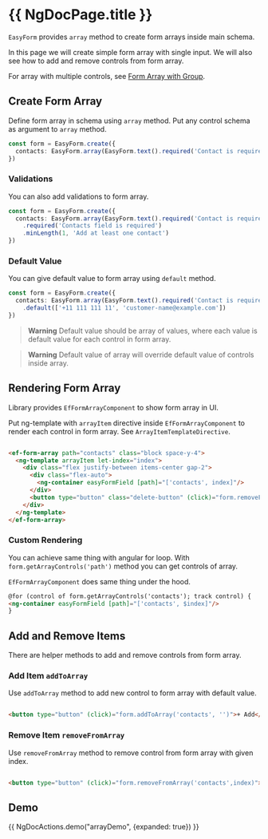 # {{ NgDocPage.title }}

`EasyForm` provides `array` method to create form arrays inside main schema.

In this page we will create simple form array with single input.
We will also see how to add and remove controls from form array.

For array with multiple controls, see [Form Array with Group](/docs/advanced-controls/form-array-with-group).

## Create Form Array

Define form array in schema using `array` method.
Put any control schema as argument to `array` method.

```typescript
const form = EasyForm.create({
  contacts: EasyForm.array(EasyForm.text().required('Contact is required'))
})
```

### Validations

You can also add validations to form array.

```typescript
const form = EasyForm.create({
  contacts: EasyForm.array(EasyForm.text().required('Contact is required'))
    .required('Contacts field is required')
    .minLength(1, 'Add at least one contact')
})
```

### Default Value

You can give default value to form array using `default` method.

```typescript
const form = EasyForm.create({
  contacts: EasyForm.array(EasyForm.text().required('Contact is required'))
    .default(['+11 111 111 11', 'customer-name@example.com'])
})
```

> **Warning** Default value should be array of values, where each value is default value for each control in form array.

> **Warning** Default value of array will override default value of controls inside array.

## Rendering Form Array

Library provides `EfFormArrayComponent` to show form array in UI.

Put ng-template with `arrayItem` directive inside `EfFormArrayComponent` to render each control in form array. See `ArrayItemTemplateDirective`.

```html

<ef-form-array path="contacts" class="block space-y-4">
  <ng-template arrayItem let-index="index">
    <div class="flex justify-between items-center gap-2">
      <div class="flex-auto">
        <ng-container easyFormField [path]="['contacts', index]"/>
      </div>
      <button type="button" class="delete-button" (click)="form.removeFromArray('contacts',index)">Delete</button>
    </div>
  </ng-template>
</ef-form-array>
```

### Custom Rendering

You can achieve same thing with angular for loop. With `form.getArrayControls('path')` method you can get controls of array.

`EfFormArrayComponent` does same thing under the hood.

```html
@for (control of form.getArrayControls('contacts'); track control) {
<ng-container easyFormField [path]="['contacts', $index]"/>
}
```

## Add and Remove Items

There are helper methods to add and remove controls from form array.

### Add Item `addToArray`

Use `addToArray` method to add new control to form array with default value.

```html

<button type="button" (click)="form.addToArray('contacts', '')">+ Add</button>

```

### Remove Item `removeFromArray`

Use `removeFromArray` method to remove control from form array with given index.

```html

<button type="button" (click)="form.removeFromArray('contacts',index)">Delete</button>

```

## Demo

{{ NgDocActions.demo("arrayDemo", {expanded: true}) }}
